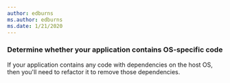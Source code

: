 ```yaml
---
author: edburns
ms.author: edburns
ms.date: 1/21/2020
---
```


### Determine whether your application contains OS-specific code

If your application contains any code with dependencies on the host OS, then you'll need to refactor it to remove those dependencies.
